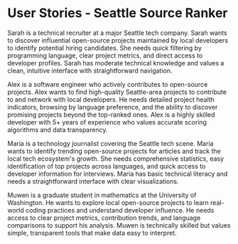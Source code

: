 # User Stories - Seattle Source Ranker

Sarah is a technical recruiter at a major Seattle tech company. Sarah wants to discover influential open-source projects maintained by local developers to identify potential hiring candidates. She needs quick filtering by programming language, clear project metrics, and direct access to developer profiles. Sarah has moderate technical knowledge and values a clean, intuitive interface with straightforward navigation.

Alex is a software engineer who actively contributes to open-source projects. Alex wants to find high-quality Seattle-area projects to contribute to and network with local developers. He needs detailed project health indicators, browsing by language preference, and the ability to discover promising projects beyond the top-ranked ones. Alex is a highly skilled developer with 5+ years of experience who values accurate scoring algorithms and data transparency.

Maria is a technology journalist covering the Seattle tech scene. Maria wants to identify trending open-source projects for articles and track the local tech ecosystem's growth. She needs comprehensive statistics, easy identification of top projects across languages, and quick access to developer information for interviews. Maria has basic technical literacy and needs a straightforward interface with clear visualizations.

Muwen is a graduate student in mathematics at the University of Washington. He wants to explore local open-source projects to learn real-world coding practices and understand developer influence. He needs access to clear project metrics, contribution trends, and language comparisons to support his analysis. Muwen is technically skilled but values simple, transparent tools that make data easy to interpret.


